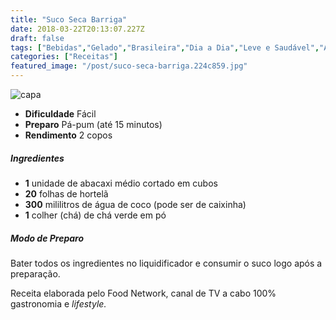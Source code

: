```yaml
---
title: "Suco Seca Barriga"
date: 2018-03-22T20:13:07.227Z
draft: false
tags: ["Bebidas","Gelado","Brasileira","Dia a Dia","Leve e Saudável","Alimentação saudável","receita simples e saudável","Suco"]
categories: ["Receitas"]
featured_image: "/post/suco-seca-barriga.224c859.jpg"
---
```


![capa](/post/suco-seca-barriga.224c859.jpg)

*   **Dificuldade** Fácil
*   **Preparo** Pá-pum (até 15 minutos)
*   **Rendimento** 2 copos

##### Ingredientes

*   **1** unidade de abacaxi médio cortado em cubos
*   **20** folhas de hortelã
*   **300** mililitros de água de coco (pode ser de caixinha)
*   **1** colher (chá) de chá verde em pó

##### Modo de Preparo

Bater todos os ingredientes no liquidificador e consumir o suco logo após a preparação.

Receita elaborada pelo Food Network, canal de TV a cabo 100% gastronomia e _lifestyle._
